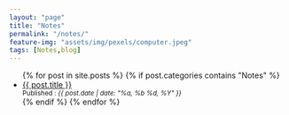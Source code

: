 ```yaml
---
layout: "page"
title: "Notes"
permalink: "/notes/"
feature-img: "assets/img/pexels/computer.jpeg"
tags: [Notes,blog]
---
```


<ul>
  {% for post in site.posts %}
    {% if post.categories contains "Notes" %}
      <li>
        <a href="{{ post.url | relative_url }}">{{ post.title }}</a>
        <div>
          <small>Published : <em>{{ post.date | date: "%a, %b %d, %Y" }}</em></small>
        </div>
      </li>
    {% endif %}
  {% endfor %}
</ul>
